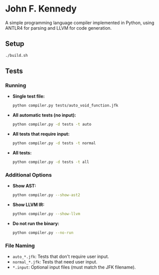 # John F. Kennedy

A simple programming language compiler implemented in Python, using ANTLR4 for parsing and LLVM for code generation.

## Setup

```sh
./build.sh
```

## Tests

### Running

- **Single test file:**
    ```sh
    python compiler.py tests/auto_void_function.jfk
    ```

- **All automatic tests (no input):**
    ```sh
    python compiler.py -d tests -t auto
    ```

- **All tests that require input:**
    ```sh
    python compiler.py -d tests -t normal
    ```

- **All tests:**
    ```sh
    python compiler.py -d tests -t all
    ```

### Additional Options

- **Show AST:**
    ```sh
    python compiler.py --show-ast2
    ```

- **Show LLVM IR:**
    ```sh
    python compiler.py --show-llvm
    ```

- **Do not run the binary:**
    ```sh
    python compiler.py --no-run
    ```

### File Naming

- `auto_*.jfk`: Tests that don't require user input.
- `normal_*.jfk`: Tests that need user input.
- `*.input`: Optional input files (must match the JFK filename).